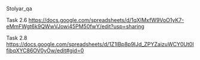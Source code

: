 Stolyar_qa

Task 2.6
https://docs.google.com/spreadsheets/d/1qXIMxfW9VoO1yK7-eMmFWgt6k9QWwVJowi45PM50fwY/edit?usp=sharing

Task 2.8
https://docs.google.com/spreadsheets/d/1Z1lBp8p9IJd_ZPYZaizuWCY0Ut0IfibqXYC86OV0yOw/edit#gid=0